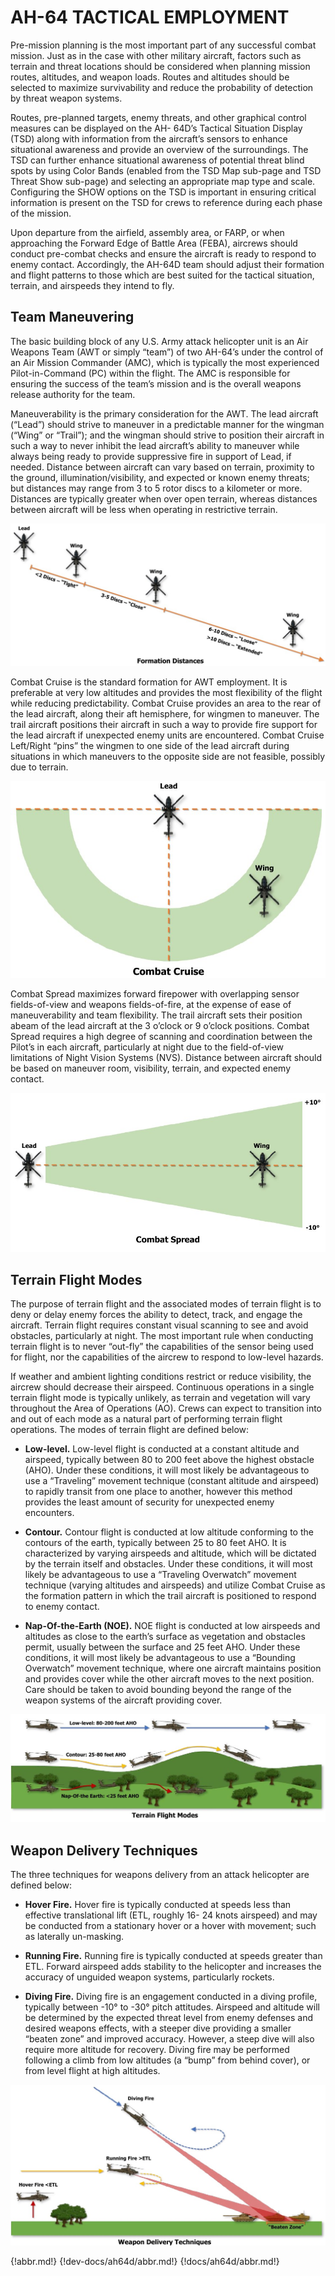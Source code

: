 
# AH-64 TACTICAL EMPLOYMENT

Pre-mission planning is the most important part of any successful combat mission. Just as in the case with other
military aircraft, factors such as terrain and threat locations should be considered when planning mission routes,
altitudes, and weapon loads. Routes and altitudes should be selected to maximize survivability and reduce the
probability of detection by threat weapon systems.

Routes, pre-planned targets, enemy threats, and other graphical control measures can be displayed on the AH-
64D’s Tactical Situation Display (TSD) along with information from the aircraft’s sensors to enhance situational
awareness and provide an overview of the surroundings. The TSD can further enhance situational awareness of
potential threat blind spots by using Color Bands (enabled from the TSD Map sub-page and TSD Threat Show
sub-page) and selecting an appropriate map type and scale. Configuring the SHOW options on the TSD is
important in ensuring critical information is present on the TSD for crews to reference during each phase of the
mission.

Upon departure from the airfield, assembly area, or FARP, or when approaching the Forward Edge of Battle Area
(FEBA), aircrews should conduct pre-combat checks and ensure the aircraft is ready to respond to enemy contact.
Accordingly, the AH-64D team should adjust their formation and flight patterns to those which are best suited for
the tactical situation, terrain, and airspeeds they intend to fly.



## Team Maneuvering

The basic building block of any U.S. Army attack helicopter unit is an Air Weapons Team (AWT or simply “team”)
of two AH-64’s under the control of an Air Mission Commander (AMC), which is typically the most experienced
Pilot-in-Command (PC) within the flight. The AMC is responsible for ensuring the success of the team’s mission
and is the overall weapons release authority for the team.

Maneuverability is the primary consideration for the AWT. The lead aircraft (“Lead”) should strive to maneuver
in a predictable manner for the wingman (“Wing” or “Trail”); and the wingman should strive to position their
aircraft in such a way to never inhibit the lead aircraft’s ability to maneuver while always being ready to provide
suppressive fire in support of Lead, if needed. Distance between aircraft can vary based on terrain, proximity to
the ground, illumination/visibility, and expected or known enemy threats; but distances may range from 3 to 5
rotor discs to a kilometer or more. Distances are typically greater when over open terrain, whereas distances
between aircraft will be less when operating in restrictive terrain.

![](img/img-280-1-screen.jpg)

Combat Cruise is the standard formation for AWT employment. It is preferable at very low altitudes and provides
the most flexibility of the flight while reducing predictability. Combat Cruise provides an area to the rear of the
lead aircraft, along their aft hemisphere, for wingmen to maneuver. The trail aircraft positions their aircraft in
such a way to provide fire support for the lead aircraft if unexpected enemy units are encountered. Combat Cruise
Left/Right “pins” the wingmen to one side of the lead aircraft during situations in which maneuvers to the
opposite side are not feasible, possibly due to terrain.

![](img/img-281-1-screen.jpg)

Combat Spread maximizes forward firepower with overlapping sensor fields-of-view and weapons fields-of-fire,
at the expense of ease of maneuverability and team flexibility. The trail aircraft sets their position abeam of the
lead aircraft at the 3 o’clock or 9 o’clock positions. Combat Spread requires a high degree of scanning and
coordination between the Pilot’s in each aircraft, particularly at night due to the field-of-view limitations of Night
Vision Systems (NVS). Distance between aircraft should be based on maneuver room, visibility, terrain, and
expected enemy contact.

![](img/img-281-2-screen.jpg)


## Terrain Flight Modes

The purpose of terrain flight and the associated modes of terrain flight is to deny or delay enemy forces the ability
to detect, track, and engage the aircraft. Terrain flight requires constant visual scanning to see and avoid
obstacles, particularly at night. The most important rule when conducting terrain flight is to never “out-fly” the
capabilities of the sensor being used for flight, nor the capabilities of the aircrew to respond to low-level hazards.

If weather and ambient lighting conditions restrict or reduce visibility, the aircrew should decrease their airspeed.
Continuous operations in a single terrain flight mode is typically unlikely, as terrain and vegetation will vary
throughout the Area of Operations (AO). Crews can expect to transition into and out of each mode as a natural
part of performing terrain flight operations. The modes of terrain flight are defined below:



- **Low-level.** Low-level flight is conducted at a constant altitude and airspeed, typically between 80 to 200
     feet above the highest obstacle (AHO). Under these conditions, it will most likely be advantageous to use a
     “Traveling” movement technique (constant altitude and airspeed) to rapidly transit from one place to
     another, however this method provides the least amount of security for unexpected enemy encounters.



- **Contour.** Contour flight is conducted at low altitude conforming to the contours of the earth, typically
     between 25 to 80 feet AHO. It is characterized by varying airspeeds and altitude, which will be dictated by
     the terrain itself and obstacles. Under these conditions, it will most likely be advantageous to use a “Traveling
     Overwatch” movement technique (varying altitudes and airspeeds) and utilize Combat Cruise as the
     formation pattern in which the trail aircraft is positioned to respond to enemy contact.



- **Nap-Of-the-Earth (NOE).** NOE flight is conducted at low airspeeds and altitudes as close to the earth’s
     surface as vegetation and obstacles permit, usually between the surface and 25 feet AHO. Under these
     conditions, it will most likely be advantageous to use a “Bounding Overwatch” movement technique, where
     one aircraft maintains position and provides cover while the other aircraft moves to the next position. Care
     should be taken to avoid bounding beyond the range of the weapon systems of the aircraft providing cover.

![](img/img-282-1-screen.jpg)


## Weapon Delivery Techniques

The three techniques for weapons delivery from an attack helicopter are defined below:



- **Hover Fire.** Hover fire is typically conducted at speeds less than effective translational lift (ETL, roughly 16-
     24 knots airspeed) and may be conducted from a stationary hover or a hover with movement; such as
     laterally un-masking.



- **Running Fire.** Running fire is typically conducted at speeds greater than ETL. Forward airspeed adds
     stability to the helicopter and increases the accuracy of unguided weapon systems, particularly rockets.



- **Diving Fire.** Diving fire is an engagement conducted in a diving profile, typically between -10° to -30° pitch
     attitudes. Airspeed and altitude will be determined by the expected threat level from enemy defenses and
     desired weapons effects, with a steeper dive providing a smaller “beaten zone” and improved accuracy.
     However, a steep dive will also require more altitude for recovery. Diving fire may be performed following a
     climb from low altitudes (a “bump” from behind cover), or from level flight at high altitudes.

![](img/img-283-1-screen.jpg)

{!abbr.md!}
{!dev-docs/ah64d/abbr.md!}
{!docs/ah64d/abbr.md!}
